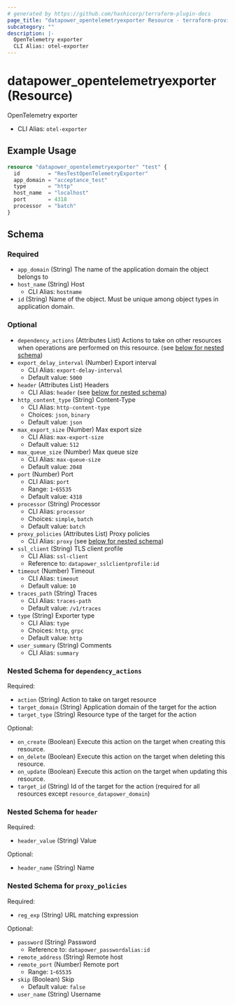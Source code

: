 ```yaml
---
# generated by https://github.com/hashicorp/terraform-plugin-docs
page_title: "datapower_opentelemetryexporter Resource - terraform-provider-datapower"
subcategory: ""
description: |-
  OpenTelemetry exporter
  CLI Alias: otel-exporter
---
```


# datapower_opentelemetryexporter (Resource)

OpenTelemetry exporter
  - CLI Alias: `otel-exporter`

## Example Usage

```terraform
resource "datapower_opentelemetryexporter" "test" {
  id         = "ResTestOpenTelemetryExporter"
  app_domain = "acceptance_test"
  type       = "http"
  host_name  = "localhost"
  port       = 4318
  processor  = "batch"
}
```

<!-- schema generated by tfplugindocs -->
## Schema

### Required

- `app_domain` (String) The name of the application domain the object belongs to
- `host_name` (String) Host
  - CLI Alias: `hostname`
- `id` (String) Name of the object. Must be unique among object types in application domain.

### Optional

- `dependency_actions` (Attributes List) Actions to take on other resources when operations are performed on this resource. (see [below for nested schema](#nestedatt--dependency_actions))
- `export_delay_interval` (Number) Export interval
  - CLI Alias: `export-delay-interval`
  - Default value: `5000`
- `header` (Attributes List) Headers
  - CLI Alias: `header` (see [below for nested schema](#nestedatt--header))
- `http_content_type` (String) Content-Type
  - CLI Alias: `http-content-type`
  - Choices: `json`, `binary`
  - Default value: `json`
- `max_export_size` (Number) Max export size
  - CLI Alias: `max-export-size`
  - Default value: `512`
- `max_queue_size` (Number) Max queue size
  - CLI Alias: `max-queue-size`
  - Default value: `2048`
- `port` (Number) Port
  - CLI Alias: `port`
  - Range: `1`-`65535`
  - Default value: `4318`
- `processor` (String) Processor
  - CLI Alias: `processor`
  - Choices: `simple`, `batch`
  - Default value: `batch`
- `proxy_policies` (Attributes List) Proxy policies
  - CLI Alias: `proxy` (see [below for nested schema](#nestedatt--proxy_policies))
- `ssl_client` (String) TLS client profile
  - CLI Alias: `ssl-client`
  - Reference to: `datapower_sslclientprofile:id`
- `timeout` (Number) Timeout
  - CLI Alias: `timeout`
  - Default value: `10`
- `traces_path` (String) Traces
  - CLI Alias: `traces-path`
  - Default value: `/v1/traces`
- `type` (String) Exporter type
  - CLI Alias: `type`
  - Choices: `http`, `grpc`
  - Default value: `http`
- `user_summary` (String) Comments
  - CLI Alias: `summary`

<a id="nestedatt--dependency_actions"></a>
### Nested Schema for `dependency_actions`

Required:

- `action` (String) Action to take on target resource
- `target_domain` (String) Application domain of the target for the action
- `target_type` (String) Resource type of the target for the action

Optional:

- `on_create` (Boolean) Execute this action on the target when creating this resource.
- `on_delete` (Boolean) Execute this action on the target when deleting this resource.
- `on_update` (Boolean) Execute this action on the target when updating this resource.
- `target_id` (String) Id of the target for the action (required for all resources except `resource_datapower_domain`)


<a id="nestedatt--header"></a>
### Nested Schema for `header`

Required:

- `header_value` (String) Value

Optional:

- `header_name` (String) Name


<a id="nestedatt--proxy_policies"></a>
### Nested Schema for `proxy_policies`

Required:

- `reg_exp` (String) URL matching expression

Optional:

- `password` (String) Password
  - Reference to: `datapower_passwordalias:id`
- `remote_address` (String) Remote host
- `remote_port` (Number) Remote port
  - Range: `1`-`65535`
- `skip` (Boolean) Skip
  - Default value: `false`
- `user_name` (String) Username
